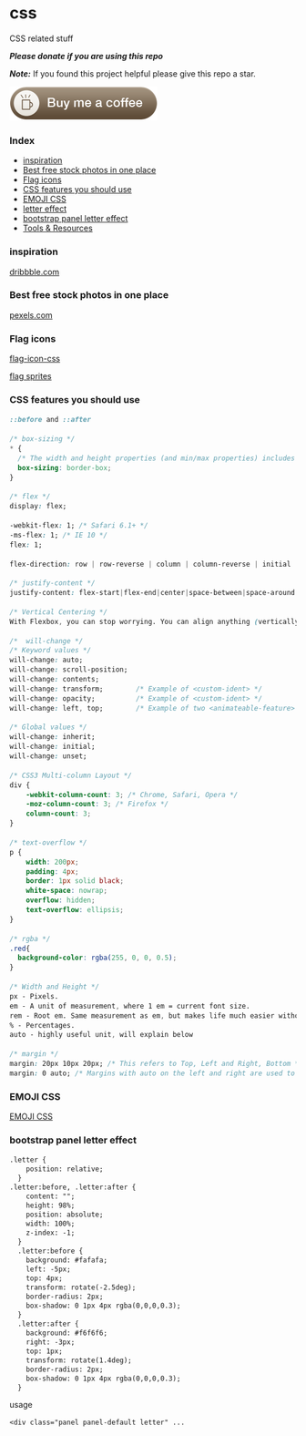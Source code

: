# css
CSS related stuff

***Please donate if you are using this repo***

***Note:*** If you found this project helpful please give this repo a star.

<a href="https://www.paypal.com/cgi-bin/webscr?cmd=_s-xclick&hosted_button_id=C2HFZWSUPV47Q" target="_blank">
  <img src="https://raw.githubusercontent.com/Blah2014/phonegap-inmobi-plugin/gh-pages/images/BuymeaCoffee.png" border="0" name="submit" alt="PayPal - The safer, easier way to pay online!" />
</a>


### Index
* [inspiration](#user-content-inspiration)
* [Best free stock photos in one place](#user-content-best-free-stock-photos-in-one-place)
* [Flag icons](#user-content-flag-icons)
* [CSS features you should use](#user-content-css-features-you-should-use)
* [EMOJI CSS](#user-content-emoji-css)
* [letter effect](https://codepen.io/mlms13/pen/LKFoy)
* [bootstrap panel letter effect](#bootstrap-panel-letter-effect)
* [Tools & Resources](http://facebook.design/toolsandresources/)

### inspiration
[dribbble.com](https://dribbble.com/)

### Best free stock photos in one place
[pexels.com](https://www.pexels.com/)

### Flag icons
[flag-icon-css](http://flag-icon-css.lip.is/)

[flag sprites](https://www.flag-sprites.com/)

### CSS features you should use
```css
::before and ::after

/* box-sizing */
* {
  /* The width and height properties (and min/max properties) includes content, padding and border, but not the margin */
  box-sizing: border-box;
}

/* flex */
display: flex;

-webkit-flex: 1; /* Safari 6.1+ */
-ms-flex: 1; /* IE 10 */ 
flex: 1;

flex-direction: row | row-reverse | column | column-reverse | initial

/* justify-content */
justify-content: flex-start|flex-end|center|space-between|space-around|initial|inherit;

/* Vertical Centering */
With Flexbox, you can stop worrying. You can align anything (vertically or horizontally) quite painlessly with the align-items, align-self, and justify-content properties.

/*  will-change */
/* Keyword values */
will-change: auto;
will-change: scroll-position;
will-change: contents;
will-change: transform;        /* Example of <custom-ident> */
will-change: opacity;          /* Example of <custom-ident> */
will-change: left, top;        /* Example of two <animateable-feature> */

/* Global values */
will-change: inherit;
will-change: initial;
will-change: unset;

/* CSS3 Multi-column Layout */
div {
    -webkit-column-count: 3; /* Chrome, Safari, Opera */
    -moz-column-count: 3; /* Firefox */
    column-count: 3;
}

/* text-overflow */
p {
    width: 200px;
    padding: 4px;
    border: 1px solid black;
    white-space: nowrap;
    overflow: hidden;
    text-overflow: ellipsis;
}

/* rgba */
.red{
  background-color: rgba(255, 0, 0, 0.5);
}

/* Width and Height */
px - Pixels.
em - A unit of measurement, where 1 em = current font size.
rem - Root em. Same measurement as em, but makes life much easier without the inheritance problem
% - Percentages.
auto - highly useful unit, will explain below

/* margin */
margin: 20px 10px 20px; /* This refers to Top, Left and Right, Bottom */
margin: 0 auto; /* Margins with auto on the left and right are used to center an element with a display value of block */


```

### EMOJI CSS
[EMOJI CSS](https://github.com/afeld/emoji-css/)

### bootstrap panel letter effect
```
.letter {
    position: relative;
  }
.letter:before, .letter:after {
    content: "";
    height: 98%;
    position: absolute;
    width: 100%;
    z-index: -1;
  }
  .letter:before {
    background: #fafafa;
    left: -5px;
    top: 4px;
    transform: rotate(-2.5deg);
    border-radius: 2px;
    box-shadow: 0 1px 4px rgba(0,0,0,0.3);
  }
  .letter:after {
    background: #f6f6f6;
    right: -3px;
    top: 1px;
    transform: rotate(1.4deg);
    border-radius: 2px;
    box-shadow: 0 1px 4px rgba(0,0,0,0.3);
  }
```
usage
```
<div class="panel panel-default letter" ...
```
